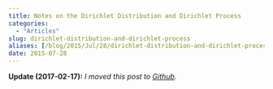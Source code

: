 ```yaml
---
title: Notes on the Dirichlet Distribution and Dirichlet Process
categories:
  - "Articles"
slug: dirichlet-distribution-and-dirichlet-process
aliases: [/blog/2015/Jul/28/dirichlet-distribution-and-dirichlet-process/]
date: 2015-07-28
---
```


__Update (2017-02-17):__ _I moved this post to [Github](http://nbviewer.ipython.org/github/tdhopper/stigler-diet/blob/master/content/articles/2015-07-28-dirichlet-distribution-dirichlet-process.ipynb)._